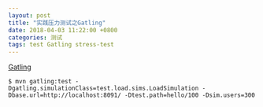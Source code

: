 ```yaml
---
layout: post
title: "实践压力测试之Gatling"
date: 2018-04-03 11:22:00 +0800
categories: 测试
tags: test Gatling stress-test
---
```


[Gatling](https://gatling.io/)

```shell
$ mvn gatling:test -Dgatling.simulationClass=test.load.sims.LoadSimulation -Dbase.url=http://localhost:8091/ -Dtest.path=hello/100 -Dsim.users=300
```

